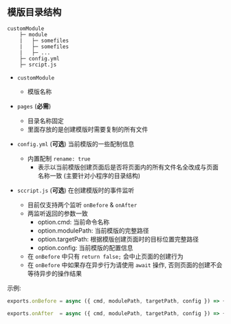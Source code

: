## 模版目录结构

```
customModule
    ├─ module
    |   ├─ somefiles
    |   ├─ somefiles
    |   ├─ ...
    ├─ config.yml
    ├─ srcipt.js
```

- `customModule` 
    - 模版名称

- `pages` (**必需**) 
    - 目录名称固定
    - 里面存放的是创建模版时需要复制的所有文件

- `config.yml` (**可选**) 当前模版的一些配制信息
    - 内置配制 `rename: true` 
        - 表示以当前模版创建页面后是否将页面内的所有文件名全改成与页面名称一致 (主要针对小程序的目录结构)

- `sccript.js` (**可选**) 在创建模版时的事件监听
    - 目前仅支持两个监听 `onBefore` & `onAfter`
    - 两监听返回的参数一致
        - option.cmd: 当前命令名称
        - option.modulePath: 当前模版的完整路径
        - option.targetPath: 根据模版创建页面时的目标位置完整路径
        - option.config: 当前模版的配置信息
    - 在 `onBefore` 中只有 `return false;` 会中止页面的创建行为
    - 在 `onBefore` 中如果存在异步行为请使用 `await` 操作, 否则页面的创建不会等待异步的操作结果

示例: 
```js
exports.onBefore = async ({ cmd, modulePath, targetPath, config }) => {}

exports.onAfter  = async ({ cmd, modulePath, targetPath, config }) => {}
```

